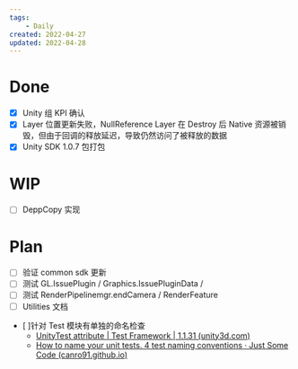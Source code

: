 ```yaml
---
tags:
    - Daily
created: 2022-04-27
updated: 2022-04-28
---
```


# Done

- [x] Unity 组 KPI 确认
- [x] Layer 位置更新失败，NullReference
    Layer 在 Destroy 后 Native 资源被销毁，但由于回调的释放延迟，导致仍然访问了被释放的数据
- [x] Unity SDK 1.0.7 包打包

# WIP

- [ ] DeppCopy 实现

# Plan

 - [ ] 验证 common sdk 更新
- [ ] 测试 GL.IssuePlugin / Graphics.IssuePluginData /
- [ ] 测试 RenderPipelinemgr.endCamera / RenderFeature
- [ ] Utilities 文档
- [ ]针对 Test 模块有单独的命名检查
    - [UnityTest attribute | Test Framework | 1.1.31 (unity3d.com)](https://docs.unity3d.com/Packages/com.unity.test-framework@1.1/manual/reference-attribute-unitytest.html)
    - [How to name your unit tests. 4 test naming conventions · Just Some Code (canro91.github.io)](https://canro91.github.io/2021/04/12/UnitTestNamingConventions/)